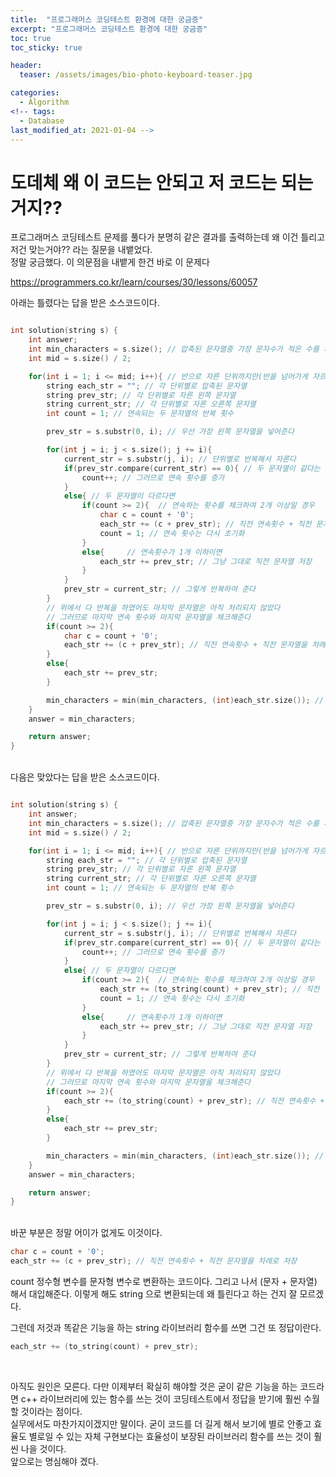 ```yaml
---
title:  "프로그래머스 코딩테스트 환경에 대한 궁금증"
excerpt: "프로그래머스 코딩테스트 환경에 대한 궁금증"
toc: true
toc_sticky: true

header:
  teaser: /assets/images/bio-photo-keyboard-teaser.jpg

categories:
  - Algorithm
<!-- tags:
  - Database 
last_modified_at: 2021-01-04 -->
---
```

# 도데체 왜 이 코드는 안되고 저 코드는 되는거지??

프로그래머스 코딩테스트 문제를 풀다가 분명히 같은 결과를 출력하는데 왜 이건 틀리고 저건 맞는거야?? 라는 질문을 내뱉었다.<br>
정말 궁금했다. 이 의문점을 내뱉게 한건 바로 이 문제다

https://programmers.co.kr/learn/courses/30/lessons/60057

아래는 틀렸다는 답을 받은 소스코드이다.
<br>
```c++

int solution(string s) {
    int answer;
    int min_characters = s.size(); // 압축된 문자열중 가장 문자수가 적은 수를 저장
    int mid = s.size() / 2; 

    for(int i = 1; i <= mid; i++){ // 반으로 자른 단위까지만(반을 넘어가게 자르는 경우는 없다)
        string each_str = ""; // 각 단위별로 압축된 문자열
        string prev_str; // 각 단위별로 자른 왼쪽 문자열
        string current_str; // 각 단위별로 자른 오른쪽 문자열
        int count = 1; // 연속되는 두 문자열의 반복 횟수

        prev_str = s.substr(0, i); // 우선 가장 왼쪽 문자열을 넣어준다

        for(int j = i; j < s.size(); j += i){  
            current_str = s.substr(j, i); // 단위별로 반복해서 자른다
            if(prev_str.compare(current_str) == 0){ // 두 문자열이 같다는 것은 연속한다는 것을 의미한다
                count++; // 그러므로 연속 횟수를 증가
            }
            else{ // 두 문자열이 다르다면
                if(count >= 2){  // 연속하는 횟수를 체크하여 2개 이상일 경우
                    char c = count + '0';
                    each_str += (c + prev_str); // 직전 연속횟수 + 직전 문자열을 차례로 저장
                    count = 1; // 연속 횟수는 다시 초기화
                }
                else{     // 연속횟수가 1개 이하이면
                    each_str += prev_str; // 그냥 그대로 직전 문자열 저장
                }
            }
            prev_str = current_str; // 그렇게 반복하여 준다
        }
        // 위에서 다 반복을 하였어도 마지막 문자열은 아직 처리되지 않았다
        // 그러므로 마지막 연속 횟수와 마지막 문자열을 체크해준다
        if(count >= 2){ 
            char c = count + '0';
            each_str += (c + prev_str); // 직전 연속횟수 + 직전 문자열을 차례로 저장
        }
        else{
            each_str += prev_str;
        }

        min_characters = min(min_characters, (int)each_str.size()); // 압축된 문자열의 사이즈중 가장 작은 사이즈를 저장해준다
    }
    answer = min_characters;

    return answer;
}
```

<br>
다음은 맞았다는 답을 받은 소스코드이다.
<br>


```c++

int solution(string s) {
    int answer;
    int min_characters = s.size(); // 압축된 문자열중 가장 문자수가 적은 수를 저장
    int mid = s.size() / 2; 

    for(int i = 1; i <= mid; i++){ // 반으로 자른 단위까지만(반을 넘어가게 자르는 경우는 없다)
        string each_str = ""; // 각 단위별로 압축된 문자열
        string prev_str; // 각 단위별로 자른 왼쪽 문자열
        string current_str; // 각 단위별로 자른 오른쪽 문자열
        int count = 1; // 연속되는 두 문자열의 반복 횟수

        prev_str = s.substr(0, i); // 우선 가장 왼쪽 문자열을 넣어준다

        for(int j = i; j < s.size(); j += i){  
            current_str = s.substr(j, i); // 단위별로 반복해서 자른다
            if(prev_str.compare(current_str) == 0){ // 두 문자열이 같다는 것은 연속한다는 것을 의미한다
                count++; // 그러므로 연속 횟수를 증가
            }
            else{ // 두 문자열이 다르다면
                if(count >= 2){  // 연속하는 횟수를 체크하여 2개 이상일 경우
                    each_str += (to_string(count) + prev_str); // 직전 연속횟수 + 직전 문자열을 차례로 저장
                    count = 1; // 연속 횟수는 다시 초기화
                }
                else{     // 연속횟수가 1개 이하이면
                    each_str += prev_str; // 그냥 그대로 직전 문자열 저장
                }
            }
            prev_str = current_str; // 그렇게 반복하여 준다
        }
        // 위에서 다 반복을 하였어도 마지막 문자열은 아직 처리되지 않았다
        // 그러므로 마지막 연속 횟수와 마지막 문자열을 체크해준다
        if(count >= 2){ 
            each_str += (to_string(count) + prev_str); // 직전 연속횟수 + 직전 문자열을 차례로 저장
        }
        else{
            each_str += prev_str;
        }

        min_characters = min(min_characters, (int)each_str.size()); // 압축된 문자열의 사이즈중 가장 작은 사이즈를 저장해준다
    }
    answer = min_characters;

    return answer;
}
```
<br>
바꾼 부분은 정말 어이가 없게도 이것이다.
<br>

```c++
char c = count + '0';
each_str += (c + prev_str); // 직전 연속횟수 + 직전 문자열을 차례로 저장
```

count 정수형 변수를 문자형 변수로 변환하는 코드이다. 그리고 나서 (문자 + 문자열) 해서 대입해준다. 이렇게 해도 string 으로 변환되는데 왜 틀린다고 하는 건지 잘 모르겠다.
<br>

그런데 저것과 똑같은 기능을 하는 string 라이브러리 함수를 쓰면 그건 또 정답이란다.
<br>
```c++
each_str += (to_string(count) + prev_str);
```
<br>

아직도 원인은 모른다. 다만 이제부터 확실히 해야할 것은 굳이 같은 기능을 하는 코드라면 c++ 라이브러리에 있는 함수를 쓰는 것이 코딩테스트에서 정답을 받기에 훨씬 수월할 것이라는 점이다.<br>
실무에서도 마찬가지이겠지만 말이다. 굳이 코드를 더 길게 해서 보기에 별로 안좋고 효율도 별로일 수 있는 자체 구현보다는 효율성이 보장된 라이브러리 함수를 쓰는 것이 훨씬 나을 것이다. <br>
앞으로는 명심해야 겠다.




